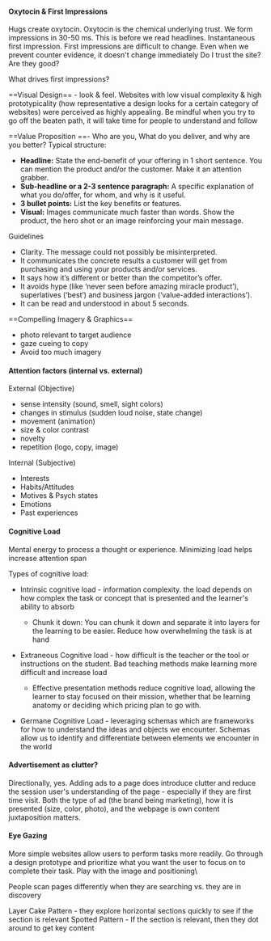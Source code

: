 #### Oxytocin & First Impressions

Hugs create oxytocin. Oxytocin is the chemical underlying trust. 
We form impressions in 30-50 ms. This is before we read headlines. Instantaneous first impression. First impressions are difficult to change. Even when we prevent counter evidence, it doesn't change immediately
Do I trust the site? Are they good?

What drives first impressions?

==Visual Design== - look & feel. Websites with low visual complexity & high prototypicality (how representative a design looks for a certain category of websites) were perceived as highly appealing. Be mindful when you try to go off the beaten path, it will take time for people to understand and follow

==Value Proposition ==- Who are you, What do you deliver, and why are you better? Typical structure: 
- **Headline:** State the end-benefit of your offering in 1 short sentence. You can mention the product and/or the customer. Make it an attention grabber.
- **Sub-headline or a 2-3 sentence paragraph:** A specific explanation of what you do/offer, for whom, and why is it useful.
- **3 bullet points:** List the key benefits or features.
- **Visual:** Images communicate much faster than words. Show the product, the hero shot or an image reinforcing your main message.

Guidelines
- Clarity. The message could not possibly be misinterpreted.
- It communicates the concrete results a customer will get from purchasing and using your products and/or services.
- It says how it’s different or better than the competitor’s offer.
- It avoids hype (like ‘never seen before amazing miracle product’), superlatives (‘best’) and business jargon (‘value-added interactions’).
- It can be read and understood in about 5 seconds.

==Compelling Imagery & Graphics==
- photo relevant to target audience
- gaze cueing to copy
- Avoid too much imagery

#### Attention factors (internal vs. external)

External (Objective)
- sense intensity (sound, smell, sight colors)
- changes in stimulus (sudden loud noise, state change)
- movement (animation)
- size & color contrast 
- novelty
- repetition (logo, copy, image)

Internal (Subjective)
- Interests 
- Habits/Attitudes 
- Motives & Psych states
- Emotions
- Past experiences

#### Cognitive Load

Mental energy to process a thought or experience. Minimizing load helps increase attention span

Types of cognitive load: 

- Intrinsic cognitive load - information complexity. the load depends on how complex the task or concept that is presented and the learner's ability to absorb
	- Chunk it down: You can chunk it down and separate it into layers for the learning to be easier. Reduce how overwhelming the task is at hand

- Extraneous Cognitive load - how difficult is the teacher or the tool or instructions on the student. Bad teaching methods make learning more difficult and increase load
	- Effective presentation methods reduce cognitive load, allowing the learner to stay focused on their mission, whether that be learning anatomy or deciding which pricing plan to go with.

- Germane Cognitive Load - leveraging schemas which are frameworks for how to understand the ideas and objects we encounter. Schemas allow us to identify and differentiate between elements we encounter in the world

#### Advertisement as clutter? 

Directionally, yes. Adding ads to a page does introduce clutter and reduce the session user's understanding of the page - especially if they are first time visit. Both the type of ad (the brand being marketing), how it is presented (size, color, photo), and the webpage is own content juxtaposition matters. 

#### Eye Gazing

More simple websites allow users to perform tasks more readily. Go through a design prototype and prioritize what you want the user to focus on to complete their task. Play with the image and positioning\

People scan pages differently when they are searching vs. they are in discovery 

Layer Cake Pattern - they explore horizontal sections quickly to see if the section is relevant
Spotted Pattern - If the section is relevant, then they dot around to get key content